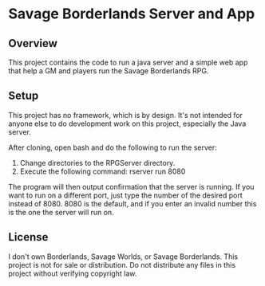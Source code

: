 # Savage Borderlands Server and App
## Overview
This project contains the code to run a java server and a simple web app that help a GM and players run the Savage Borderlands RPG.

## Setup
This project has no framework, which is by design.  It's not intended for anyone else to do development work on this project, especially the Java server.

After cloning, open bash and do the following to run the server:

1. Change directories to the RPGServer directory.
2. Execute the following command: rserver run 8080

The program will then output confirmation that the server is running.  If you want to run on a different port, just type the number of the desired port instead of 8080.  8080 is the default, and if you enter an invalid number this is the one the server will run on.

## License
I don't own Borderlands, Savage Worlds, or Savage Borderlands.  This project is not for sale or distribution.  Do not distribute any files in this project without verifying copyright law.